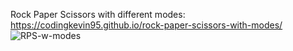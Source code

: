 Rock Paper Scissors with different modes:
https://codingkevin95.github.io/rock-paper-scissors-with-modes/
![RPS-w-modes](https://user-images.githubusercontent.com/86539931/176003440-15be4a6c-4080-44c5-93a9-218e64151a47.jpg)
